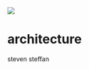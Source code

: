 
![](https://download-files.wixmp.com/raw/ee7c40_2a5861231dae4296a23364448405d188.png?token=eyJ0eXAiOiJKV1QiLCJhbGciOiJIUzI1NiJ9.eyJpc3MiOiJ1cm46YXBwOmU2NjYzMGU3MTRmMDQ5MGFhZWExZjE0OWIzYjY5ZTMyIiwic3ViIjoidXJuOmFwcDplNjY2MzBlNzE0ZjA0OTBhYWVhMWYxNDliM2I2OWUzMiIsImF1ZCI6WyJ1cm46c2VydmljZTpmaWxlLmRvd25sb2FkIl0sImlhdCI6MTYyNDIxOTQyOSwiZXhwIjoxNjI0MjIwMzM5LCJqdGkiOiIyMjNhYjExMWViZGMiLCJvYmoiOltbeyJwYXRoIjoiL3Jhdy9lZTdjNDBfMmE1ODYxMjMxZGFlNDI5NmEyMzM2NDQ0ODQwNWQxODgucG5nIn1dXX0.ScGNwPKRyhzvZQx-hwmR_vmogmqGCU3YNWUS34oYPkE&filename=02+Cloud+Architecture+Drawings.png&inline=)
# architecture
 steven steffan
